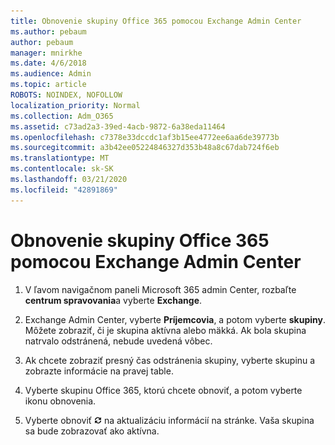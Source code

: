 ```yaml
---
title: Obnovenie skupiny Office 365 pomocou Exchange Admin Center
ms.author: pebaum
author: pebaum
manager: mnirkhe
ms.date: 4/6/2018
ms.audience: Admin
ms.topic: article
ROBOTS: NOINDEX, NOFOLLOW
localization_priority: Normal
ms.collection: Adm_O365
ms.assetid: c73ad2a3-39ed-4acb-9872-6a38eda11464
ms.openlocfilehash: c7378e33dccdc1af3b15ee4772ee6aa6de39773b
ms.sourcegitcommit: a3b42ee05224846327d353b48a8c67dab724f6eb
ms.translationtype: MT
ms.contentlocale: sk-SK
ms.lasthandoff: 03/21/2020
ms.locfileid: "42891869"
---
```

# <a name="restore-an-office-365-group-using-the-exchange-admin-center"></a>Obnovenie skupiny Office 365 pomocou Exchange Admin Center

1. V ľavom navigačnom paneli Microsoft 365 admin Center, rozbaľte **centrum spravovania**a vyberte **Exchange**.
    
2. Exchange Admin Center, vyberte **Príjemcovia**, a potom vyberte **skupiny**. Môžete zobraziť, či je skupina aktívna alebo mäkká. Ak bola skupina natrvalo odstránená, nebude uvedená vôbec.
    
3. Ak chcete zobraziť presný čas odstránenia skupiny, vyberte skupinu a zobrazte informácie na pravej table.
    
4. Vyberte skupinu Office 365, ktorú chcete obnoviť, a potom vyberte ikonu obnovenia.
    
5. Vyberte obnoviť ![Ikona obnovenia](media/6464df90-2a91-4c1f-92a6-9a38c7696ac3.gif) na aktualizáciu informácií na stránke. Vaša skupina sa bude zobrazovať ako aktívna. 
    

